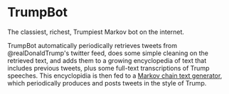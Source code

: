 # TrumpBot
The classiest, richest, Trumpiest Markov bot on the internet.

TrumpBot automatically periodically retrieves tweets from @realDonaldTrump's twitter feed, does some simple cleaning on the retrieved text, and adds them to a growing encyclopedia of text that includes previous tweets, plus some full-text transcriptions of Trump speeches. This encyclopidia is then fed to a [Markov chain text generator](https://en.wikipedia.org/wiki/Markov_chain#Markov_text_generators), which periodically produces and posts tweets in the style of Trump.

